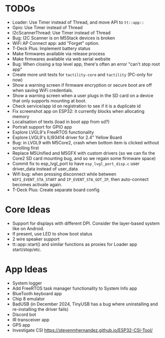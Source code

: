 # TODOs
- Loader: Use Timer instead of Thread, and move API to `tt::app::`
- Gpio: Use Timer instead of Thread
- I2cScannerThread: Use Timer instead of Thread
- Bug: I2C Scanner is on M5Stack devices is broken
- WiFi AP Connect app: add "Forget" option.
- T-Deck Plus: Implement battery status
- Make firmwares available via release process
- Make firmwares available via web serial website
- Bug: When closing a top level app, there's often an error "can't stop root app"
- Create more unit tests for `tactility-core` and `tactility` (PC-only for now)
- Show a warning screen if firmware encryption or secure boot are off when saving WiFi credentials.
- Show a warning screen when a user plugs in the SD card on a device that only supports mounting at boot.
- Check service/app id on registration to see if it is a duplicate id
- Fix screenshot app on ESP32: it currently blocks when allocating memory
- Localisation of texts (load in boot app from sd?)
- Portrait support for GPIO app
- Explore LVGL9's FreeRTOS functionality
- Explore LVGL9's ILI93414 driver for 2.4" Yellow Board
- Bug: in LVGL9 with M5Core2, crash when bottom item is clicked without scrolling first
- Replace M5Unified and M5GFX with custom drivers (so we can fix the Core2 SD card mounting bug, and so we regain some firmware space)
- Commit fix to esp_lvgl_port to have `esp_lvgl_port_disp.c` user driver_data instead of user_data
- Wifi bug: when pressing disconnect while between `WIFI_EVENT_STA_START` and `IP_EVENT_STA_GOT_IP`, then auto-connect becomes activate again.
- T-Deck Plus: Create separate board config

# Core Ideas
- Support for displays with different DPI. Consider the layer-based system like on Android.
- If present, use LED to show boot status
- 2 wire speaker support
- tt::app::start() and similar functions as proxies for Loader app start/stop/etc.

# App Ideas
- System logger
- Add FreeRTOS task manager functionality to System Info app
- BlueTooth keyboard app
- Chip 8 emulator
- BadUSB (in December 2024, TinyUSB has a bug where uninstalling and re-installing the driver fails)
- Discord bot
- IR transceiver app
- GPS app
- Investigate CSI https://stevenmhernandez.github.io/ESP32-CSI-Tool/
